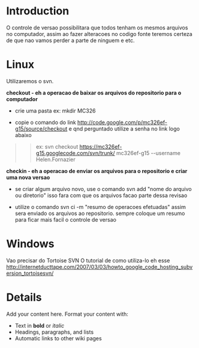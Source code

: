# Introduction #

O controle de versao possibilitara que todos tenham os mesmos arquivos no computador, assim ao fazer alteracoes no codigo fonte teremos certeza de que nao vamos perder a parte de ninguem e etc.

# Linux #

Utilizaremos o svn.

**checkout - eh a operacao de baixar os arquivos do repositorio para o computador**

  * crie uma pasta ex: mkdir MC326

  * copie o comando do link http://code.google.com/p/mc326ef-g15/source/checkout e qnd perguntado utilize a senha no link logo abaixo
> > ex: svn checkout https://mc326ef-g15.googlecode.com/svn/trunk/ mc326ef-g15 --username Helen.Fornazier

**checkin - eh a operacao de enviar os arquivos para o repositorio e criar uma nova versao**

  * se criar algum arquivo novo, use o comando svn add "nome do arquivo ou diretorio"
isso fara com que os arquivos facao parte dessa revisao

  * utilize o comando svn ci -m "resumo de operacoes efetuadas" assim sera enviado os arquivos ao repositorio.
sempre coloque um resumo para ficar mais facil o controle de versao

# Windows #

Vao precisar do Tortoise SVN
O tutorial de como utiliza-lo eh esse
http://internetducttape.com/2007/03/03/howto_google_code_hosting_subversion_tortoisesvn/

# Details #

Add your content here.  Format your content with:
  * Text in **bold** or _italic_
  * Headings, paragraphs, and lists
  * Automatic links to other wiki pages